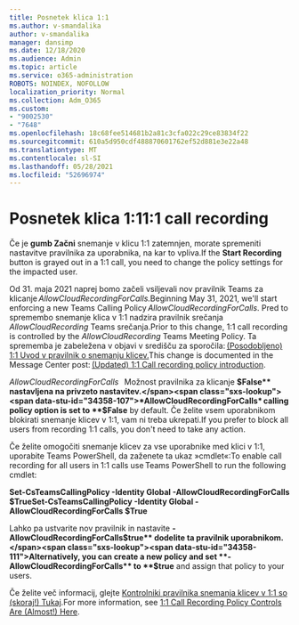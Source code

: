 ```yaml
---
title: Posnetek klica 1:1
ms.author: v-smandalika
author: v-smandalika
manager: dansimp
ms.date: 12/18/2020
ms.audience: Admin
ms.topic: article
ms.service: o365-administration
ROBOTS: NOINDEX, NOFOLLOW
localization_priority: Normal
ms.collection: Adm_O365
ms.custom:
- "9002530"
- "7648"
ms.openlocfilehash: 18c68fee514681b2a81c3cfa022c29ce83834f22
ms.sourcegitcommit: 610a5d950cdf488870601762ef52d881e3e22a48
ms.translationtype: MT
ms.contentlocale: sl-SI
ms.lasthandoff: 05/28/2021
ms.locfileid: "52696974"
---
```

# <a name="11-call-recording"></a><span data-ttu-id="34358-102">Posnetek klica 1:1</span><span class="sxs-lookup"><span data-stu-id="34358-102">1:1 call recording</span></span>

<span data-ttu-id="34358-103">Če je **gumb Začni** snemanje v klicu 1:1 zatemnjen, morate spremeniti nastavitve pravilnika za uporabnika, na kar to vpliva.</span><span class="sxs-lookup"><span data-stu-id="34358-103">If the **Start Recording** button is grayed out in a 1:1 call, you need to change the policy settings for the impacted user.</span></span>   

<span data-ttu-id="34358-104">Od 31. maja 2021 naprej bomo začeli vsiljevali nov pravilnik Teams za klicanje *AllowCloudRecordingForCalls.*</span><span class="sxs-lookup"><span data-stu-id="34358-104">Beginning May 31, 2021, we'll start enforcing a new Teams Calling Policy *AllowCloudRecordingForCalls*.</span></span> <span data-ttu-id="34358-105">Pred to spremembo snemanje klica v 1:1 nadzira pravilnik srečanja *AllowCloudRecording* Teams srečanja.</span><span class="sxs-lookup"><span data-stu-id="34358-105">Prior to this change, 1:1 call recording is controlled by the *AllowCloudRecording* Teams Meeting Policy.</span></span> <span data-ttu-id="34358-106">Ta sprememba je zabeležena v objavi v središču za sporočila: [(Posodobljeno) 1:1 Uvod v pravilnik o snemanju klicev.](https://portal.microsoft.com/Adminportal/Home?ref=MessageCenter/:/messages/MC238796)</span><span class="sxs-lookup"><span data-stu-id="34358-106">This change is documented in the Message Center post: [(Updated) 1:1 Call recording policy introduction](https://portal.microsoft.com/Adminportal/Home?ref=MessageCenter/:/messages/MC238796).</span></span>  

<span data-ttu-id="34358-107">*AllowCloudRecordingForCalls*   Možnost pravilnika za klicanje **$False** nastavljena na privzeto nastavitev.</span><span class="sxs-lookup"><span data-stu-id="34358-107">*AllowCloudRecordingForCalls* calling policy option is set to **$False** by default.</span></span> <span data-ttu-id="34358-108">Če želite vsem uporabnikom blokirati snemanje klicev v 1:1, vam ni treba ukrepati.</span><span class="sxs-lookup"><span data-stu-id="34358-108">If you prefer to block all users from recording 1:1 calls, you don't need to take any action.</span></span>  

<span data-ttu-id="34358-109">Če želite omogočiti snemanje klicev za vse uporabnike med klici v 1:1, uporabite Teams PowerShell, da zaženete ta ukaz »cmdlet«:</span><span class="sxs-lookup"><span data-stu-id="34358-109">To enable call recording for all users in 1:1 calls use Teams PowerShell to run the following cmdlet:</span></span> 

<span data-ttu-id="34358-110">**Set-CsTeamsCallingPolicy -Identity Global -AllowCloudRecordingForCalls $True**</span><span class="sxs-lookup"><span data-stu-id="34358-110">**Set-CsTeamsCallingPolicy -Identity Global -AllowCloudRecordingForCalls $True**</span></span> 

<span data-ttu-id="34358-111">Lahko pa ustvarite nov pravilnik in nastavite **-AllowCloudRecordingForCalls$true** dodelite ta pravilnik uporabnikom. </span><span class="sxs-lookup"><span data-stu-id="34358-111">Alternatively, you can create a new policy and set **-AllowCloudRecordingForCalls** to **$true** and assign that policy to your users.</span></span> 

<span data-ttu-id="34358-112">Če želite več informacij, glejte [Kontrolniki pravilnika snemanja klicev v 1:1 so (skoraj!) Tukaj](https://techcommunity.microsoft.com/t5/microsoft-teams-support/1-1-call-recording-policy-controls-are-almost-here/ba-p/2217668).</span><span class="sxs-lookup"><span data-stu-id="34358-112">For more information, see [1:1 Call Recording Policy Controls Are (Almost!) Here](https://techcommunity.microsoft.com/t5/microsoft-teams-support/1-1-call-recording-policy-controls-are-almost-here/ba-p/2217668).</span></span>
